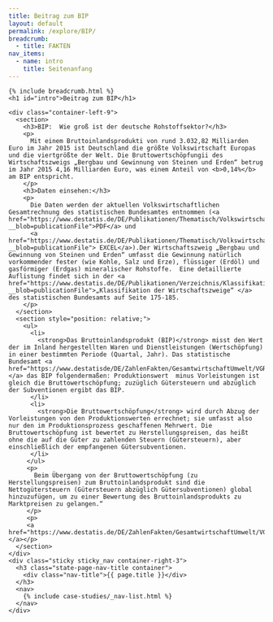 ```yaml
---
title: Beitrag zum BIP
layout: default
permalink: /explore/BIP/
breadcrumb:
  - title: FAKTEN
nav_items:
  - name: intro
    title: Seitenanfang
---
```


<link rel="stylesheet" type="text/css" href="{{ site.baseurl_root }}/css/slick-theme.css"/>
<link rel="stylesheet" type="text/css" href="//cdn.jsdelivr.net/jquery.slick/1.6.0/slick.css"/>

<main class="container-page-wrapper layout-state-pages">
  <section class="container" style="position: relative;">

    {% include breadcrumb.html %}
    <h1 id="intro">Beitrag zum BIP</h1>

    <div class="container-left-9">
      <section>
        <h3>BIP:  Wie groß ist der deutsche Rohstoffsektor?</h3>
        <p>
          Mit einem Bruttoinlandsprodukti von rund 3.032,82 Milliarden Euro im Jahr 2015 ist Deutschland die größte Volkswirtschaft Europas und die viertgrößte der Welt. Die Bruttowertschöpfungii des Wirtschaftszweigs „Bergbau und Gewinnung von Steinen und Erden“ betrug im Jahr 2015 4,16 Milliarden Euro, was einem Anteil von <b>0,14%</b> am BIP entspricht.
        </p>
        <h3>Daten einsehen:</h3>
        <p>
          Die Daten werden der aktuellen Volkswirtschaftlichen Gesamtrechnung des statistischen Bundesamtes entnommen (<a href="https://www.destatis.de/DE/Publikationen/Thematisch/VolkswirtschaftlicheGesamtrechnungen/Inlandsprodukt/InlandsproduktsberechnungEndgueltigPDF_2180140.pdf?__blob=publicationFile">PDF</a> und
          <a href="https://www.destatis.de/DE/Publikationen/Thematisch/VolkswirtschaftlicheGesamtrechnungen/Inlandsprodukt/InlandsproduktsberechnungEndgueltigXLS_2180140.xlsx?__blob=publicationFile"> EXCEL</a>).Der Wirtschaftszweig „Bergbau und Gewinnung von Steinen und Erden“ umfasst die Gewinnung natürlich vorkommender fester (wie Kohle, Salz und Erze), flüssiger (Erdöl) und gasförmiger (Erdgas) mineralischer Rohstoffe.  Eine detaillierte Auflistung findet sich in der <a href="https://www.destatis.de/DE/Publikationen/Verzeichnis/KlassifikationWZ08_3100100089004.pdf;jsessionid=0CEA093B5E7B3662C7D0F71426EA900A.cae3?__blob=publicationFile">„Klassifikation der Wirtschaftszweige“ </a> des statistischen Bundesamts auf Seite 175-185.
        </p>
      </section>
      <section style="position: relative;">
        <ul>
          <li>
            <strong>Das Bruttoinlandsprodukt (BIP)</strong> misst den Wert der im Inland hergestellten Waren und Dienstleistungen (Wertschöpfung) in einer bestimmten Periode (Quartal, Jahr). Das statistische Bundesamt <a href="https://www.destatisde/DE/ZahlenFakten/GesamtwirtschaftUmwelt/VGR/Methoden/BIP.html">berechnet </a> das BIP folgendermaßen: Produktionswert  minus Vorleistungen ist gleich die Bruttowertschöpfung; zuzüglich Gütersteuern und abzüglich der Subventionen ergibt das BIP.
          </li>
          <li>
            <strong>Die Bruttowertschöpfung</strong> wird durch Abzug der Vorleistungen von den Produktionswerten errechnet; sie umfasst also nur den im Produktionsprozess geschaffenen Mehrwert. Die Bruttowertschöpfung ist bewertet zu Herstellungspreisen, das heißt ohne die auf die Güter zu zahlenden Steuern (Gütersteuern), aber einschließlich der empfangenen Gütersubventionen.
          </li>
         </ul>
         <p>
           Beim Übergang von der Bruttowertschöpfung (zu Herstellungspreisen) zum Bruttoinlandsprodukt sind die Nettogütersteuern (Gütersteuern abzüglich Gütersubventionen) global hinzuzufügen, um zu einer Bewertung des Bruttoinlandsprodukts zu Marktpreisen zu gelangen.“
         </p>
         <p>
         <a href="https://www.destatis.de/DE/ZahlenFakten/GesamtwirtschaftUmwelt/VGR/Glossar/Bruttowertschoepfung.html">Quelle:</a></p>
      </section>
    </div>
    <div class="sticky sticky_nav container-right-3">
      <h3 class="state-page-nav-title container">
        <div class="nav-title">{{ page.title }}</div>
      </h3>
      <nav>
        {% include case-studies/_nav-list.html %}
      </nav>
    </div>
  </section>
</main>

<script src="https://ajax.googleapis.com/ajax/libs/jquery/1.12.4/jquery.min.js"></script>
<script type="text/javascript" src="//cdn.jsdelivr.net/jquery.slick/1.6.0/slick.min.js"></script>
<script type="text/javascript" src="{{ site.baseurl_root }}/js/lib/static.min.js" charset="utf-8"></script>
